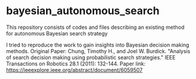 # bayesian_autonomous_search
This repository consists of codes and files describing an existing method for autonomous Bayesian search strategy

I tried to reproduce the work to gain insights into Bayesian decision making methods.
Original Paper: Chung, Timothy H., and Joel W. Burdick. "Analysis of search decision making using probabilistic search strategies." IEEE Transactions on Robotics 28.1 (2011): 132-144.
Paper link: https://ieeexplore.ieee.org/abstract/document/6059507

